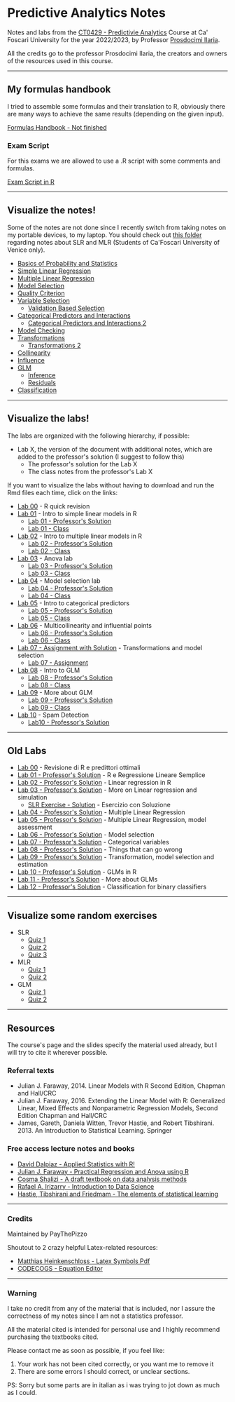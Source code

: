 # Predictive Analytics Notes
Notes and labs from the [CT0429 - Predictivie Analytics](https://www.unive.it/data/course/339919/programma) Course at Ca' Foscari University for the year 2022/2023, by Professor [Prosdocimi Ilaria](https://www.unive.it/data/people/19166744).

All the credits go to the professor Prosdocimi Ilaria, the creators and owners of the resources used in this course.

---

## My formulas handbook
I tried to assemble some formulas and their translation to R, obviously there are many ways to achieve the same results (depending on the given input).

[Formulas Handbook - Not finished](https://htmlpreview.github.io/?https://github.com/PayThePizzo/Predictive-Analysis-Notes/blob/main/Formulas%20Handbook/Formulas.html) 

### Exam Script
For this exams we are allowed to use a .R script with some comments and formulas.

[Exam Script in R](Formulas%20Handbook/Formulas.R)

---

## Visualize the notes!
Some of the notes are not done since I recently switch from taking notes on my portable devices, to my laptop. You should check out [this folder](https://univeit-my.sharepoint.com/:o:/g/personal/872966_stud_unive_it/EmzRSqQJNvdEvZhT6mza2cABYTuXF49ykUJIG-2f6PE8gg?e=MGkihy) regarding notes about SLR and MLR (Students of Ca'Foscari University of Venice only).

* [Basics of Probability and Statistics](https://github.com/PayThePizzo/Predictive-Analysis-Notes/blob/main/Theory/0%20-%20BASICS.md)
* [Simple Linear Regression](https://github.com/PayThePizzo/Predictive-Analysis-Notes/blob/main/Theory/1%20-%20SLR.md)
* [Multiple Linear Regression](https://github.com/PayThePizzo/Predictive-Analysis-Notes/blob/main/Theory/2%20-%20MLR.md)
* [Model Selection](https://github.com/PayThePizzo/Predictive-Analysis-Notes/blob/main/Theory/3%20-%20MS.md)
* [Quality Criterion](https://github.com/PayThePizzo/Predictive-Analysis-Notes/blob/main/Theory/4%20-%20QC.md)
* [Variable Selection](https://github.com/PayThePizzo/Predictive-Analysis-Notes/blob/main/Theory/4.1%20-%20VS.md)
  * [Validation Based Selection](https://github.com/PayThePizzo/Predictive-Analysis-Notes/blob/main/Theory/4.2%20-%20VBS.md)
* [Categorical Predictors and Interactions](https://github.com/PayThePizzo/Predictive-Analysis-Notes/blob/main/Theory/5%20-%20CPI.md)
  * [Categorical Predictors and Interactions 2](https://github.com/PayThePizzo/Predictive-Analysis-Notes/blob/main/Theory/5.1%20CPI2.md)
* [Model Checking](https://github.com/PayThePizzo/Predictive-Analysis-Notes/blob/main/Theory/6%20-%20MC.md)
* [Transformations](https://github.com/PayThePizzo/Predictive-Analysis-Notes/blob/main/Theory/7%20-%20TRANSFORMATIONS.md)
  * [Transformations 2](https://github.com/PayThePizzo/Predictive-Analysis-Notes/blob/main/Theory/7.1%20-%20TRANSFORMATIONS2.md)
* [Collinearity](https://github.com/PayThePizzo/Predictive-Analysis-Notes/blob/main/Theory/8%20-%20COLINEARITY.md)
* [Influence](https://github.com/PayThePizzo/Predictive-Analysis-Notes/blob/main/Theory/9%20-%20INFLUENCE.md)
* [GLM](https://github.com/PayThePizzo/Predictive-Analysis-Notes/blob/main/Theory/10%20-%20GLM.md)
  * [Inference](https://github.com/PayThePizzo/Predictive-Analysis-Notes/blob/main/Theory/10.1%20-%20INFERENCE.md)
  * [Residuals](https://github.com/PayThePizzo/Predictive-Analysis-Notes/blob/main/Theory/10.2%20-%20GLM%20RES.md)
* [Classification](https://github.com/PayThePizzo/Predictive-Analysis-Notes/blob/main/Theory/11%20-%20CLASSIFICATION.md)

---

## Visualize the labs!
The labs are organized with the following hierarchy, if possible:
* Lab X, the version of the document with additional notes, which are added to the professor's solution (I suggest to follow this)
  * The professor's solution for the Lab X
  * The class notes from the professor's Lab X

If you want to visualize the labs without having to download and run the Rmd files each time, click on the links:
* [Lab 00](https://htmlpreview.github.io/?https://github.com/PayThePizzo/Predictive-Analysis-Notes/blob/main/Labs/lab00/lab00.html) - R quick revision
* [Lab 01](https://htmlpreview.github.io/?https://github.com/PayThePizzo/Predictive-Analysis-Notes/blob/main/Labs/lab01/lab01.html) - Intro to simple linear models in R
  * [Lab 01 - Professor's Solution](https://htmlpreview.github.io/?https://github.com/PayThePizzo/Predictive-Analysis-Notes/blob/main/Labs/lab01/lab01_sol.html)
  * [Lab 01 - Class](https://htmlpreview.github.io/?https://github.com/PayThePizzo/Predictive-Analysis-Notes/blob/main/Labs/lab01/lab01_class.html)
* [Lab 02](https://htmlpreview.github.io/?https://github.com/PayThePizzo/Predictive-Analysis-Notes/blob/main/Labs/lab02/lab02.html) - Intro to multiple linear models in R
  * [Lab 02 - Professor's Solution](https://htmlpreview.github.io/?https://github.com/PayThePizzo/Predictive-Analysis-Notes/blob/main/Labs/lab02/lab02_sol.html)
  * [Lab 02 - Class](https://htmlpreview.github.io/?https://github.com/PayThePizzo/Predictive-Analysis-Notes/blob/main/Labs/lab02/lab02_class.html)
* [Lab 03](https://htmlpreview.github.io/?https://github.com/PayThePizzo/Predictive-Analysis-Notes/blob/main/Labs/lab03/lab03.html) - Anova lab
  * [Lab 03 - Professor's Solution](https://htmlpreview.github.io/?https://github.com/PayThePizzo/Predictive-Analysis-Notes/blob/main/Labs/lab03/lab03_sol.html)
  * [Lab 03 - Class](https://htmlpreview.github.io/?https://github.com/PayThePizzo/Predictive-Analysis-Notes/blob/main/Labs/lab03/lab03_class.html)
* [Lab 04](https://htmlpreview.github.io/?https://github.com/PayThePizzo/Predictive-Analysis-Notes/blob/main/Labs/lab04/lab04.html) - Model selection lab
  * [Lab 04 - Professor's Solution](https://htmlpreview.github.io/?https://github.com/PayThePizzo/Predictive-Analysis-Notes/blob/main/Labs/lab04/lab04_sol.html)
  * [Lab 04 - Class](https://htmlpreview.github.io/?https://github.com/PayThePizzo/Predictive-Analysis-Notes/blob/main/Labs/lab04/lab04_class.html)
* [Lab 05](https://htmlpreview.github.io/?https://github.com/PayThePizzo/Predictive-Analysis-Notes/blob/main/Labs/lab05/lab05.html) - Intro to categorical predictors
  * [Lab 05 - Professor's Solution](https://htmlpreview.github.io/?https://github.com/PayThePizzo/Predictive-Analysis-Notes/blob/main/Labs/lab05/lab05_sol.html)
  * [Lab 05 - Class](https://htmlpreview.github.io/?https://github.com/PayThePizzo/Predictive-Analysis-Notes/blob/main/Labs/lab05/lab05_class.html)
* [Lab 06](https://htmlpreview.github.io/?https://github.com/PayThePizzo/Predictive-Analysis-Notes/blob/main/Labs/lab06/lab06.html) - Multicollinearity and influential points
  * [Lab 06 - Professor's Solution](https://htmlpreview.github.io/?https://github.com/PayThePizzo/Predictive-Analysis-Notes/blob/main/Labs/lab06/lab06_sol.html)
  * [Lab 06 - Class](https://htmlpreview.github.io/?https://github.com/PayThePizzo/Predictive-Analysis-Notes/blob/main/Labs/lab06/lab06_class.html)
* [Lab 07 - Assignment with Solution](https://htmlpreview.github.io/?https://github.com/PayThePizzo/Predictive-Analysis-Notes/blob/main/Labs/lab07/lab07_sol.html) - Transformations and model selection
  * [Lab 07 - Assignment](https://htmlpreview.github.io/?https://github.com/PayThePizzo/Predictive-Analysis-Notes/blob/main/Labs/lab07/lab07_assignment.html)
* [Lab 08](https://htmlpreview.github.io/?https://github.com/PayThePizzo/Predictive-Analysis-Notes/blob/main/Labs/lab08/lab08.html) - Intro to GLM
  * [Lab 08 - Professor's Solution](https://htmlpreview.github.io/?https://github.com/PayThePizzo/Predictive-Analysis-Notes/blob/main/Labs/lab08/lab08_sol.html) 
  * [Lab 08 - Class](https://htmlpreview.github.io/?https://github.com/PayThePizzo/Predictive-Analysis-Notes/blob/main/Labs/lab08/lab08_class.html) 
* [Lab 09](https://htmlpreview.github.io/?https://github.com/PayThePizzo/Predictive-Analysis-Notes/blob/main/Labs/lab09/lab09.html) - More about GLM
  * [Lab 09 - Professor's Solution](https://htmlpreview.github.io/?https://github.com/PayThePizzo/Predictive-Analysis-Notes/blob/main/Labs/lab09/lab09_sol.html)
  * [Lab 09 - Class](https://htmlpreview.github.io/?https://github.com/PayThePizzo/Predictive-Analysis-Notes/blob/main/Labs/lab09/lab09_class.html)
* [Lab 10](https://htmlpreview.github.io/?https://github.com/PayThePizzo/Predictive-Analysis-Notes/blob/main/Labs/lab10/lab10.html) - Spam Detection
  * [Lab10 - Professor's Solution](https://htmlpreview.github.io/?https://github.com/PayThePizzo/Predictive-Analysis-Notes/blob/main/Labs/lab10/lab10_sol.html)

---

## Old Labs

* [Lab 00](https://htmlpreview.github.io/?https://github.com/PayThePizzo/Predictive-Analysis-Notes/blob/main/Labs/lab00/lab00.html) - Revisione di R e predittori ottimali
* [Lab 01 - Professor's Solution](https://htmlpreview.github.io/?https://github.com/PayThePizzo/Predictive-Analysis-Notes/blob/main/Old%20Labs/Lab%2001/lab01.html) - R e Regressione Lineare Semplice
* [Lab 02 - Professor's Solution](https://htmlpreview.github.io/?https://github.com/PayThePizzo/Predictive-Analysis-Notes/blob/main/Old%20Labs/Lab%2002/lab02.html) - Linear regression in R
* [Lab 03 - Professor's Solution](https://htmlpreview.github.io/?https://github.com/PayThePizzo/Predictive-Analysis-Notes/blob/main/Old%20Labs/Lab%2003/lab03.html) - More on Linear regression and simulation
  * [SLR Exercise - Solution](https://htmlpreview.github.io/?https://github.com/PayThePizzo/Predictive-Analysis-Notes/blob/main/Old%20Labs/Lab%2004/labInteract_soluzione.html) - Esercizio con Soluzione
* [Lab 04 - Professor's Solution](https://htmlpreview.github.io/?https://github.com/PayThePizzo/Predictive-Analysis-Notes/blob/main/Old%20Labs/Lab%2004/lab04_multiple.html) - Multiple Linear Regression
* [Lab 05 - Professor's Solution](https://htmlpreview.github.io/?https://github.com/PayThePizzo/Predictive-Analysis-Notes/blob/main/Old%20Labs/Lab%2005/lab05_modTesting.html) - Multiple Linear Regression, model assessment
* [Lab 06 - Professor's Solution](https://htmlpreview.github.io/?https://github.com/PayThePizzo/Predictive-Analysis-Notes/blob/main/Old%20Labs/Lab%2006/lab_06.html) -  Model selection
* [Lab 07 - Professor's Solution](https://htmlpreview.github.io/?https://github.com/PayThePizzo/Predictive-Analysis-Notes/blob/main/Old%20Labs/Lab%2007/lab07.html) - Categorical variables
* [Lab 08 - Professor's Solution](https://htmlpreview.github.io/?https://github.com/PayThePizzo/Predictive-Analysis-Notes/blob/main/Old%20Labs/Lab%2008/lab08_CollinInfluence.html) - Things that can go wrong
* [Lab 09 - Professor's Solution](https://htmlpreview.github.io/?https://github.com/PayThePizzo/Predictive-Analysis-Notes/blob/main/Old%20Labs/Lab%2009/la09_mlrRecap.html) - Transformation, model selection and estimation
* [Lab 10 - Professor's Solution](https://htmlpreview.github.io/?https://github.com/PayThePizzo/Predictive-Analysis-Notes/blob/main/Old%20Labs/Lab%2010/lab10_introGLM.html) - GLMs in R
* [Lab 11 - Professor's Solution](https://htmlpreview.github.io/?https://github.com/PayThePizzo/Predictive-Analysis-Notes/blob/main/Old%20Labs/Lab%2011/lab11_moreOnGLM.html) - More about GLMs
* [Lab 12 - Professor's Solution](https://htmlpreview.github.io/?https://github.com/PayThePizzo/Predictive-Analysis-Notes/blob/main/Old%20Labs/Lab%2012/lab12_spamDetection.html) - Classification for binary classifiers


---

## Visualize some random exercises
* SLR
  * [Quiz 1](Exercises/Quiz/SLR_21_22_1.pdf)
  * [Quiz 2](Exercises/Quiz/SLR_21_22_2.pdf)
  * [Quiz 3](Exercises/Quiz/SLR_21_23.pdf)
* MLR
  * [Quiz 1](Exercises/Quiz/MLR_21_22.pdf)
  * [Quiz 2](Exercises/Quiz/MLR_22_23.pdf)
* GLM
  * [Quiz 1](Exercises/Quiz/GLM_21_22.pdf)
  * [Quiz 2](Exercises/Quiz/GLM_22_23.pdf)

---
## Resources 
The course's page and the slides specify the material used already, but I will try to cite it wherever possible.

### Referral texts
* Julian J. Faraway, 2014. Linear Models with R Second Edition, Chapman and Hall/CRC
* Julian J. Faraway, 2016. Extending the Linear Model with R: Generalized Linear, Mixed Effects and Nonparametric Regression Models, Second Edition Chapman and Hall/CRC
* James, Gareth, Daniela Witten, Trevor Hastie, and Robert Tibshirani. 2013. An Introduction to Statistical Learning. Springer

### Free access lecture notes and books
* [David Dalpiaz - Applied Statistics with R!](https://book.stat420.org/)
* [Julian J. Faraway - Practical Regression and Anova using R](https://cran.r-project.org/doc/contrib/Faraway-PRA.pdf)
* [Cosma Shalizi - A draft textbook on data analysis methods](https://www.stat.cmu.edu/~cshalizi/ADAfaEPoV/)
* [Rafael A. Irizarry - Introduction to Data Science](http://rafalab.dfci.harvard.edu/dsbook/)
* [Hastie, Tibshirani and Friedmam - The elements of statistical learning](https://hastie.su.domains/ElemStatLearn/download.html)

---
### Credits
Maintained by PayThePizzo

Shoutout to 2 crazy helpful Latex-related resources:
* [Matthias Heinkenschloss - Latex Symbols Pdf](https://www.cmor-faculty.rice.edu/~heinken/latex/symbols.pdf)
* [CODECOGS - Equation Editor](https://latex.codecogs.com/eqneditor/editor.php)

---
### Warning
I take no credit from any of the material that is included, nor I assure the correctness of my notes since I am not a statistics professor. 

All the material cited is intended for personal use and I highly recommend purchasing 
the textbooks cited.

Please contact me as soon as possible, if you feel like:
1. Your work has not been cited correctly, or you want me to remove it
2. There are some errors I should correct, or unclear sections.

PS: Sorry but some parts are in italian as i was trying to jot down as much as I could.
